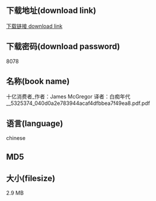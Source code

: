 ## 下载地址(download link)
[下载链接 download link](https://tutu365.netlify.app/?s=%E5%8D%81%E4%BA%BF%E6%B6%88%E8%B4%B9%E8%80%85_%E4%BD%9C%E8%80%85%EF%BC%9AJames+McGregor++%E8%AF%91%E8%80%85%EF%BC%9A%E7%99%BD%E7%97%B4%E5%B9%B4%E4%BB%A3__5325374_040d0a2e783944acaf4dfbbea7f49ea8.pdf)

## 下载密码(download password)
8078

## 名称(book name)
十亿消费者_作者：James McGregor  译者：白痴年代__5325374_040d0a2e783944acaf4dfbbea7f49ea8.pdf.pdf

## 语言(language)
chinese

## MD5


## 大小(filesize)
2.9 MB
